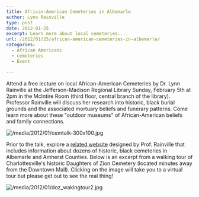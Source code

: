 ```yaml
---
title: African-American Cemeteries in Albemarle
author: Lynn Rainville
type: post
date: 2012-01-25
excerpt: Learn more about local cemeteries....
url: /2012/01/25/african-american-cemeteries-in-albemarle/
categories:
  - African Americans
  - cemeteries
  - Event

---
```

Attend a free lecture on local African-American Cemeteries by Dr. Lynn Rainville at the Jefferson-Madison Regional Library Sunday, February 5th at 2pm in the McIntire Room (third floor, central branch of the library). Professor Rainville will discuss her research into historic, black burial grounds and the associated mortuary beliefs and funerary patterns. Come learn more about these "outdoor museums" of African-American beliefs and family connections.

![/media/2012/01/cemtalk-300x100.jpg](/media/2012/01/cemtalk-300x100.jpg)


Prior to the talk, explore a [related website][2] designed by Prof. Rainville that includes information about dozens of historic, black cemeteries in Albemarle and Amherst Counties. Below is an excerpt from a walking tour of Charlottesville's historic Daughters of Zion Cemetery (located minutes away from the Downtown Mall). Clicking on the image will take you to a virtual tour but please get out to see the real thing!
  
![/media/2012/01/doz_wakingtour2.jpg](/media/2012/01/doz_wakingtour2.jpg)


 [1]: /media/2012/01/cemtalk.jpg
 [2]: http://www2.vcdh.virginia.edu/cem/
 [3]: /media/2012/01/doz_wakingtour2.jpg
